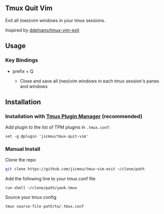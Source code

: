 ## Tmux Quit Vim

Exit all (neo)vim windows in your tmux sessions.

Inspired by [ddelnano/tmux-vim-exit](https://github.com/ddelnano/tmux-vim-exit)

## Usage

### Key Bindings

- prefix + Q

  - Close and save all (neo)vim windows in each tmux session's panes and windows

## Installation

### Installation with [Tmux Plugin Manager](https://github.com/tmux-plugins/tpm) (recommended)

Add plugin to the list of TPM plugins in `.tmux.conf`:

    set -g @plugin 'jicmou/tmux-quit-vim'

### Manual Install

Clone the repo

```bash
git clone https://github.com/jicmou/tmux-vim-exit ~/clone/path
```

Add the following line to your tmux.conf file

```
run-shell ~/clone/path/yank.tmux
```

Source your tmux config

```
tmux source-file path/to/.tmux.conf
```
